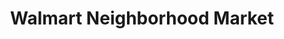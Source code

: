 ---
title: "Walmart Neighborhood Market"
url: /evansville/walmart-neighborhood-market/
shop: supermarket
---
